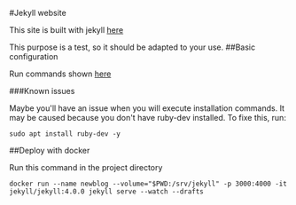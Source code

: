 #Jekyll website 

This site is built with jekyll [here](https://github.com/jekyll/jekyll)

This purpose is a test, so it should be adapted to your use.
##Basic configuration 

Run commands shown [here](https://jekyllrb.com/) 

###Known issues

Maybe you'll have an issue when you will execute installation commands. It may be caused because you don't have ruby-dev installed. 
To fixe this, run: 

`sudo apt install ruby-dev -y`

##Deploy with docker 

Run this command in the project directory

`docker run --name newblog --volume="$PWD:/srv/jekyll" -p 3000:4000 -it jekyll/jekyll:4.0.0 jekyll serve --watch --drafts`